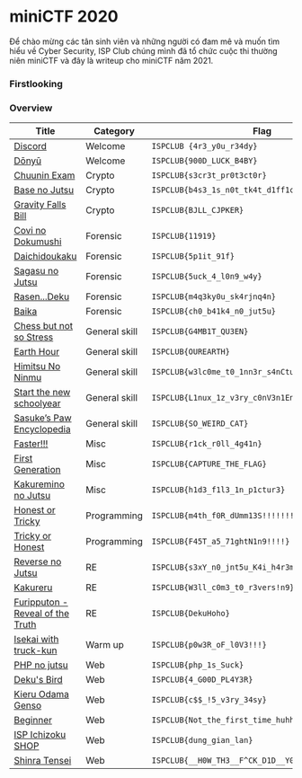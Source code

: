 # miniCTF 2020

Để chào mừng các tân sinh viên và những người có đam mê và muốn tìm hiểu về Cyber Security, ISP Club chúng mình đã tổ chức cuộc thi thường niên miniCTF và đây là writeup cho miniCTF năm 2021.

### Firstlooking  

### Overview
 | Title | Category | Flag
 | ------ | ------  | ------ |
 | [Discord](#) | Welcome |  `ISPCLUB {4r3_y0u_r34dy}` |
 | [Dōnyū](#) | Welcome | `ISPCLUB{900D_LUCK_B4BY}` |
 | [Chuunin Exam](#) |	Crypto	| `ISPCLUB{s3cr3t_pr0t3ct0r}` |
 | [Base no Jutsu](#) | Crypto |  `ISPCLUB{b4s3_1s_n0t_tk4t_d1ff1cult}` |
 | [Gravity Falls Bill](#) | Crypto |  `ISPCLUB{BJLL_CJPKER}` |
 | [Covi no Dokumushi](#) | Forensic | `ISPCLUB{11919}` |
 | [Daichidoukaku](#)| Forensic |  `ISPCLUB{5p1it_91f}` |
 | [Sagasu no Jutsu](#) | Forensic |  `ISPCLUB{5uck_4_l0n9_w4y}` |
 | [Rasen...Deku](#) | Forensic |`ISPCLUB{m4q3ky0u_sk4rjnq4n}` |
 | [Baika](#) | Forensic |  `ISPCLUB{ch0_b41k4_n0_jut5u}` |
 | [Chess but not so Stress](#) |General skill|`ISPCLUB{G4MB1T_QU3EN}` |
 | [Earth Hour](#) | General skill| `ISPCLUB{OUREARTH}` |
 | [Himitsu No Ninmu](#miniCTF2021_file/himitsu-no-nimu/README.md) | General skill| `ISPCLUB{w3lc0me_t0_1nn3r_s4nCtuM}` |
 | [Start the new schoolyear](#) | General skill |`ISPCLUB{L1nux_1z_v3ry_c0nV3n1EnT}` |
 | [Sasuke’s Paw Encyclopedia](#) | General skill | `ISPCLUB{SO_WEIRD_CAT}` |
 | [Faster!!!](#) |Misc | `ISPCLUB{r1ck_r0ll_4g41n}`|
 | [First Generation](#) | 	Misc | `ISPCLUB{CAPTURE_THE_FLAG}` |
 | [Kakuremino no Jutsu](#) | Misc |`ISPCLUB{h1d3_f1l3_1n_p1ctur3}`|
 | [Honest or Tricky](#) | Programming | `ISPCLUB{m4th_f0R_dUmm13S!!!!!!!}` |  
 | [Tricky or Honest](#) | Programming | `ISPCLUB{F45T_a5_71ghtN1n9!!!!}` |
 | [Reverse no Jutsu](#) | RE |`ISPCLUB{s3xY_n0_jnt5u_K4i_h4r3m}` |
 | [Kakureru](#) | RE |`ISPCLUB{W3ll_c0m3_t0_r3vers!n9}` |
 | [Furipputon - Reveal of the Truth](#) | RE  |`ISPCLUB{DekuHoho}`|
 | [Isekai with truck-kun](#) | Warm up |`ISPCLUB{p0w3R_oF_l0V3!!!}`|
 | [PHP no jutsu](#) | Web | `ISPCLUB{php_1s_Suck}`|
 | [Deku's Bird](#)  | Web | `ISPCLUB{4_G00D_PL4Y3R}`|
 | [Kieru Odama Genso](#) | Web | `ISPCLUB{c$$_!5_v3ry_34sy}`|
 | [Beginner](#) | Web | `ISPCLUB{Not_the_first_time_huhh??}`|
 | [ISP Ichizoku SHOP](#) | Web | `ISPCLUB{dung_gian_lan}`|
 | [Shinra Tensei](#) | Web | `ISPCLUB{__H0W_TH3__F^CK_D1D__Y0U_93t__F14G_????}`|
